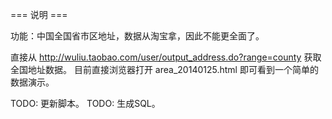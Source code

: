 === 说明 ===

功能：中国全国省市区地址，数据从淘宝拿，因此不能更全面了。

直接从 http://wuliu.taobao.com/user/output_address.do?range=county 获取全国地址数据。
目前直接浏览器打开 area_20140125.html 即可看到一个简单的数据演示。

TODO: 更新脚本。
TODO: 生成SQL。

